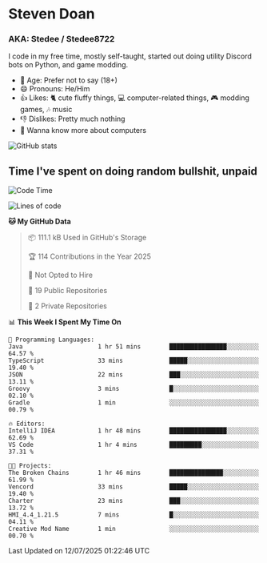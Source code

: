 # Steven Doan
### AKA: Stedee / Stedee8722
I code in my free time, mostly self-taught, started out doing utility Discord bots on Python, and game modding.

- 🤔 Age: Prefer not to say (18+)
- 😄 Pronouns: He/Him
- 👍 Likes: 🐈 cute fluffy things, 💻 computer-related things, 🎮 modding games, 🎶 music
- 👎 Dislikes: Pretty much nothing
- 🥹 Wanna know more about computers

![GitHub stats](https://github-readme-stats-iota-mocha-40.vercel.app/api?username=Stedee8722&show=prs_merged,prs_merged_percentage&show_icons=true&theme=transparent)

## Time I've spent on doing random bullshit, unpaid
<!--START_SECTION:Time I've spent on doing random bullshit, unpaid-->
![Code Time](http://img.shields.io/badge/Code%20Time-297%20hrs%2041%20mins-blue)

![Lines of code](https://img.shields.io/badge/From%20Hello%20World%20I%27ve%20Written-85.1%20thousand%20lines%20of%20code-blue)

**🐱 My GitHub Data** 

> 📦 111.1 kB Used in GitHub's Storage 
 > 
> 🏆 114 Contributions in the Year 2025
 > 
> 🚫 Not Opted to Hire
 > 
> 📜 19 Public Repositories 
 > 
> 🔑 2 Private Repositories 
 > 
📊 **This Week I Spent My Time On** 

```text
💬 Programming Languages: 
Java                     1 hr 51 mins        ████████████████░░░░░░░░░   64.57 % 
TypeScript               33 mins             █████░░░░░░░░░░░░░░░░░░░░   19.40 % 
JSON                     22 mins             ███░░░░░░░░░░░░░░░░░░░░░░   13.11 % 
Groovy                   3 mins              █░░░░░░░░░░░░░░░░░░░░░░░░   02.10 % 
Gradle                   1 min               ░░░░░░░░░░░░░░░░░░░░░░░░░   00.79 % 

🔥 Editors: 
IntelliJ IDEA            1 hr 48 mins        ████████████████░░░░░░░░░   62.69 % 
VS Code                  1 hr 4 mins         █████████░░░░░░░░░░░░░░░░   37.31 % 

🐱‍💻 Projects: 
The Broken Chains        1 hr 46 mins        ███████████████░░░░░░░░░░   61.99 % 
Vencord                  33 mins             █████░░░░░░░░░░░░░░░░░░░░   19.40 % 
Charter                  23 mins             ███░░░░░░░░░░░░░░░░░░░░░░   13.72 % 
HMI_4.4_1.21.5           7 mins              █░░░░░░░░░░░░░░░░░░░░░░░░   04.11 % 
Creative Mod Name        1 min               ░░░░░░░░░░░░░░░░░░░░░░░░░   00.70 % 
```


 Last Updated on 12/07/2025 01:22:46 UTC
<!--END_SECTION:Time I've spent on doing random bullshit, unpaid-->
